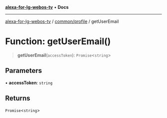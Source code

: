 [**alexa-for-lg-webos-tv**](../../../README.md) • **Docs**

***

[alexa-for-lg-webos-tv](../../../modules.md) / [common/profile](../README.md) / getUserEmail

# Function: getUserEmail()

> **getUserEmail**(`accessToken`): `Promise`\<`string`\>

## Parameters

• **accessToken**: `string`

## Returns

`Promise`\<`string`\>
